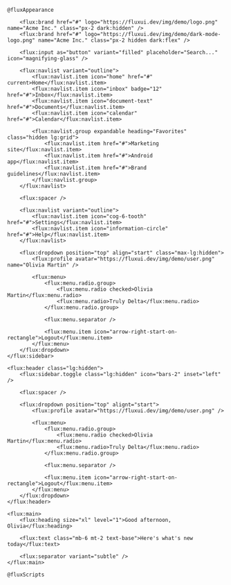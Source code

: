 <head>
    <!-- ... -->

    @fluxAppearance
</head>
<body class="min-h-screen bg-white dark:bg-zinc-800">
    <flux:sidebar sticky stashable class="bg-zinc-50 dark:bg-zinc-900 border-r rtl:border-r-0 rtl:border-l border-zinc-200 dark:border-zinc-700">
        <flux:sidebar.toggle class="lg:hidden" icon="x-mark" />

        <flux:brand href="#" logo="https://fluxui.dev/img/demo/logo.png" name="Acme Inc." class="px-2 dark:hidden" />
        <flux:brand href="#" logo="https://fluxui.dev/img/demo/dark-mode-logo.png" name="Acme Inc." class="px-2 hidden dark:flex" />

        <flux:input as="button" variant="filled" placeholder="Search..." icon="magnifying-glass" />

        <flux:navlist variant="outline">
            <flux:navlist.item icon="home" href="#" current>Home</flux:navlist.item>
            <flux:navlist.item icon="inbox" badge="12" href="#">Inbox</flux:navlist.item>
            <flux:navlist.item icon="document-text" href="#">Documents</flux:navlist.item>
            <flux:navlist.item icon="calendar" href="#">Calendar</flux:navlist.item>

            <flux:navlist.group expandable heading="Favorites" class="hidden lg:grid">
                <flux:navlist.item href="#">Marketing site</flux:navlist.item>
                <flux:navlist.item href="#">Android app</flux:navlist.item>
                <flux:navlist.item href="#">Brand guidelines</flux:navlist.item>
            </flux:navlist.group>
        </flux:navlist>

        <flux:spacer />

        <flux:navlist variant="outline">
            <flux:navlist.item icon="cog-6-tooth" href="#">Settings</flux:navlist.item>
            <flux:navlist.item icon="information-circle" href="#">Help</flux:navlist.item>
        </flux:navlist>

        <flux:dropdown position="top" align="start" class="max-lg:hidden">
            <flux:profile avatar="https://fluxui.dev/img/demo/user.png" name="Olivia Martin" />

            <flux:menu>
                <flux:menu.radio.group>
                    <flux:menu.radio checked>Olivia Martin</flux:menu.radio>
                    <flux:menu.radio>Truly Delta</flux:menu.radio>
                </flux:menu.radio.group>

                <flux:menu.separator />

                <flux:menu.item icon="arrow-right-start-on-rectangle">Logout</flux:menu.item>
            </flux:menu>
        </flux:dropdown>
    </flux:sidebar>

    <flux:header class="lg:hidden">
        <flux:sidebar.toggle class="lg:hidden" icon="bars-2" inset="left" />

        <flux:spacer />

        <flux:dropdown position="top" alignt="start">
            <flux:profile avatar="https://fluxui.dev/img/demo/user.png" />

            <flux:menu>
                <flux:menu.radio.group>
                    <flux:menu.radio checked>Olivia Martin</flux:menu.radio>
                    <flux:menu.radio>Truly Delta</flux:menu.radio>
                </flux:menu.radio.group>

                <flux:menu.separator />

                <flux:menu.item icon="arrow-right-start-on-rectangle">Logout</flux:menu.item>
            </flux:menu>
        </flux:dropdown>
    </flux:header>

    <flux:main>
        <flux:heading size="xl" level="1">Good afternoon, Olivia</flux:heading>

        <flux:text class="mb-6 mt-2 text-base">Here's what's new today</flux:text>

        <flux:separator variant="subtle" />
    </flux:main>

    @fluxScripts
</body>